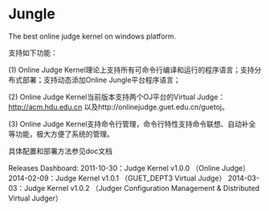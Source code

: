 Jungle
========

The best online judge kernel on windows platform.

支持如下功能：

(1) Online Judge Kernel理论上支持所有可命令行编译和运行的程序语言；支持分布式部署；支持动态添加Online Jungle平台程序语言；

(2) Online Judge Kernel当前版本支持两个OJ平台的Virtual Judge：
http://acm.hdu.edu.cn 以及http://onlinejudge.guet.edu.cn/guetoj。

(3) Online Judge Kernel支持命令行管理，命令行特性支持命令联想、自动补全等功能，极大方便了系统的管理。


具体配置和部署方法参见doc文档


Releases Dashboard: 
2011-10-30：Judge Kernel v1.0.0  （Online Judge）   
2014-02-09：Judge Kernel v1.0.1  （GUET_DEPT3 Virtual Judge） 
2014-03-03：Judge Kernel v1.0.2  （Judger Configuration Management &  Distributed  Virtual Judger）


